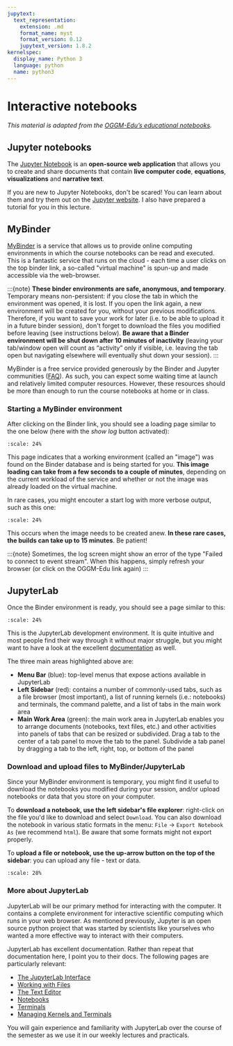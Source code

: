 ```yaml
---
jupytext:
  text_representation:
    extension: .md
    format_name: myst
    format_version: 0.12
    jupytext_version: 1.8.2
kernelspec:
  display_name: Python 3
  language: python
  name: python3
---
```


# Interactive notebooks

*This material is adapted from the [OGGM-Edu’s educational notebooks](https://edu.oggm.org/en/latest/notebooks_howto.html).*

## Jupyter notebooks

The [Jupyter Notebook](<https://jupyter.org>) is an **open-source web application**
that allows you to create and share documents that contain **live computer code**,
**equations**, **visualizations** and **narrative text**.

If you are new to Jupyter Notebooks, don't be scared! You can learn about them
and try them out on the [Jupyter website](https://jupyter.org).
I also have prepared a tutorial for you in this lecture.


## MyBinder

[MyBinder](https://mybinder.org>) is a service that allows us to provide online
computing environments in which the course notebooks can be read and executed.
This is a fantastic service that runs on the cloud - each time a user clicks
on the top binder link, a so-called "virtual machine" is spun-up and made
accessible via the web-browser.

:::{note}
  **These binder environments are safe, anonymous, and temporary**. Temporary
  means non-persistent: if you close the tab in which the environment was opened,
  it is lost. If you open the link again, a new environment will be created for
  you, without your previous modifications. Therefore, if you want to save your
  work for later (i.e. to be able to upload it in a future binder session), don't
  forget to download the files you modified before leaving (see instructions below).
  **Be aware that a Binder environment will be shut down after 10 minutes of
  inactivity** (leaving your tab/window open will count as “activity” only
  if visible, i.e. leaving the tab open but navigating elsewhere will eventually
  shut down your session).
:::

MyBinder is a free service provided generously by the Binder and Jupyter
communities ([FAQ](https://mybinder.readthedocs.io/en/latest/faq.html)).
As such, you can expect some waiting time at launch and relatively limited
computer resources. However, these resources should be more than enough to
run the course notebooks at home or in class.

### Starting a MyBinder environment

After clicking on the Binder link, you should see a loading page
similar to the one below (here with the *show log* button activated):

```{figure} /_static/binder.png
:scale: 24%
```

This page indicates that a working environment (called an "image")
was found on the Binder database and is being started for you. **This
image loading can take from a few seconds to a couple of minutes**, depending
on the current workload of the service and whether or not the image was already
loaded on the virtual machine.

In rare cases, you might encouter a start log with more verbose output,
such as this one:


```{figure} /_static/binderlog.png
:scale: 24%
```

This occurs when the image needs to be created anew. **In
these rare cases, the builds can take up to 15 minutes**. Be patient!

:::{note}
Sometimes, the log screen might show an error of the type "Failed to connect
to event stream". When this happens, simply refresh your browser (or
click on the OGGM-Edu link again)
:::

## JupyterLab

Once the Binder environment is ready, you should see a page similar to this:

```{figure} /_static/lab.png
:scale: 24%
```

This is the JupyterLab development environment. It is quite intuitive and most
people find their way through it without major struggle, but you
might want to have a look at the excellent
[documentation](https://jupyterlab.readthedocs.io/en/stable/user/interface.html)
as well.

The three main areas highlighted above are:

- **Menu Bar** (blue): top-level menus that expose actions available in JupyterLab
- **Left Sidebar** (red): contains a number of commonly-used tabs, such as a file
  browser (most important), a list of running kernels (i.e.: notebooks) and
  terminals, the command palette, and a list of tabs in the main work area
- **Main Work Area** (green): the main work area in JupyterLab enables you to arrange
  documents (notebooks, text files, etc.) and other activities into panels of
  tabs that can be resized or subdivided. Drag a tab to the center of a tab
  panel to move the tab to the panel. Subdivide a tab panel by dragging a tab
  to the left, right, top, or bottom of the panel


### Download and upload files to MyBinder/JupyterLab


Since your MyBinder environment is temporary, you might find it useful to download
the notebooks you modified during your session, and/or upload notebooks or data
that you store on your computer.

To **download a notebook, use the left sidebar's file explorer**:
right-click on the file you'd like to download and select `Download`. You
can also download the notebook in various static formats
in the menu: `File` → `Export Notebook As` (we recommend
``html``). Be aware that some formats might not export properly.


To **upload a file or notebook, use the up-arrow button on the top of the
sidebar**: you can upload any file - text or data.

```{figure} /_static/upload.png
:scale: 28%
```

### More about JupyterLab

JupyterLab will be our primary method for interacting with the computer. It contains a complete environment for interactive scientific computing which runs in your web browser. As mentioned previously, Jupyter is an open source python project that was started by scientists like yourselves who wanted a more effective way to interact with their computers.

JupyterLab has excellent documentation. Rather than repeat that documentation here, I point you to their docs. The following pages are particularly relevant:

- [The JupyterLab Interface](https://jupyterlab.readthedocs.io/en/stable/user/interface.html)
- [Working with Files](https://jupyterlab.readthedocs.io/en/stable/user/files.html)
- [The Text Editor](https://jupyterlab.readthedocs.io/en/stable/user/file_editor.html)
- [Notebooks](https://jupyterlab.readthedocs.io/en/stable/user/notebook.html)
- [Terminals](https://jupyterlab.readthedocs.io/en/stable/user/terminal.html)
- [Managing Kernels and Terminals](https://jupyterlab.readthedocs.io/en/stable/user/running.html)

You will gain experience and familiarity with JupyterLab over the course of the semester as we use it in our weekly lectures and practicals.
